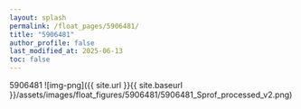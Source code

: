 ```yaml
---
layout: splash
permalink: /float_pages/5906481/
title: "5906481"
author_profile: false
last_modified_at: 2025-06-13
toc: false
---
```

 
5906481
![img-png]({{ site.url }}{{ site.baseurl }}/assets/images/float_figures/5906481/5906481_Sprof_processed_v2.png)